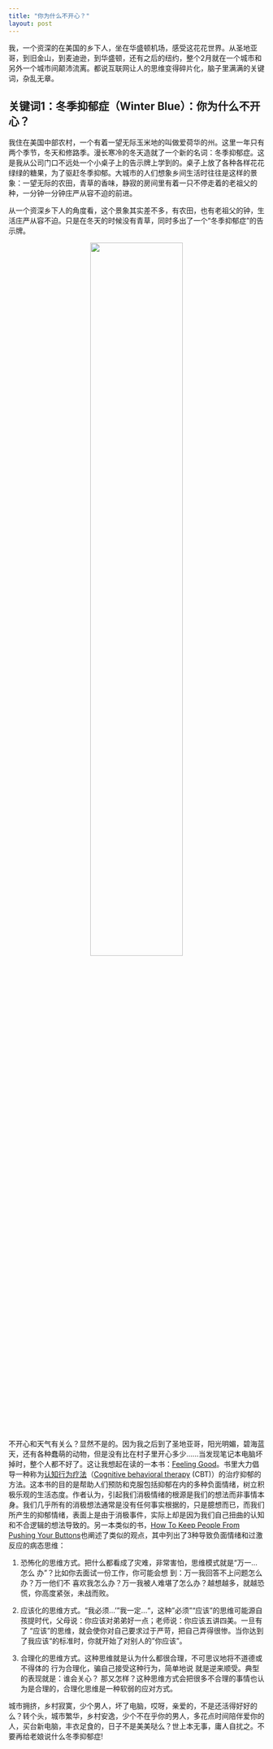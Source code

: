 ```yaml
---
title: "你为什么不开心？"
layout: post
---
```


我，一个资深的在美国的乡下人，坐在华盛顿机场，感受这花花世界。从圣地亚哥，到旧金山，到麦迪逊，到华盛顿，还有之后的纽约，整个2月就在一个城市和另外一个城市间颠沛流离。都说互联网让人的思维变得碎片化，脑子里满满的关键词，杂乱无章。

## 关键词1：冬季抑郁症（Winter Blue）：你为什么不开心？

我住在美国中部农村，一个有着一望无际玉米地的叫做爱荷华的州。这里一年只有两个季节，冬天和修路季。漫长寒冷的冬天造就了一个新的名词：冬季抑郁症。这是我从公司门口不远处一个小桌子上的告示牌上学到的。桌子上放了各种各样花花绿绿的糖果，为了驱赶冬季抑郁。大城市的人们想象乡间生活时往往是这样的景象：一望无际的农田，青草的香味，静寂的房间里有着一只不停走着的老祖父的种，一分钟一分钟庄严从容不迫的前进。

从一个资深乡下人的角度看，这个景象其实差不多，有农田，也有老祖父的钟，生活庄严从容不迫。只是在冬天的时候没有青草，同时多出了一个“冬季抑郁症”的告示牌。


<p align="center">
  <img src="http://linhui.org/images/posts/winterblue.png"  width="60%" />
</p>


不开心和天气有关么？显然不是的。因为我之后到了圣地亚哥，阳光明媚，碧海蓝天，还有各种蠢萌的动物，但是没有比在村子里开心多少......当发现笔记本电脑坏掉时，整个人都不好了。这让我想起在读的一本书：[Feeling Good](https://www.amazon.com/Feeling-Good-New-Mood-Therapy/dp/0380810336)。书里大力倡导一种称为[认知行为疗法](https://zh.wikipedia.org/wiki/认知行为疗法)（[Cognitive behavioral therapy](https://en.wikipedia.org/wiki/Cognitive_behavioral_therapy) (CBT)）的治疗抑郁的方法。这本书的目的是帮助人们预防和克服包括抑郁在内的多种负面情绪，树立积极乐观的生活态度。作者认为，引起我们消极情绪的根源是我们的想法而非事情本身。我们几乎所有的消极想法通常是没有任何事实根据的，只是臆想而已，而我们所产生的抑郁情绪，表面上是由于消极事件，实际上却是因为我们自己扭曲的认知和不合逻辑的想法导致的。另一本类似的书，[How To Keep People From Pushing Your Buttons](https://www.amazon.com/Keep-People-Pushing-Your-Buttons/dp/0806516704)也阐述了类似的观点，其中列出了3种导致负面情绪和过激反应的病态思维：

1. 恐怖化的思维方式。把什么都看成了灾难，非常害怕，思维模式就是“万一...怎么 办”？比如你去面试一份工作，你可能会想 到：万一我回答不上问题怎么办？万一他们不 喜欢我怎么办？万一我被人难堪了怎么办？越想越多，就越恐慌，你高度紧张，未战而败。

2. 应该化的思维方式。“我必须...’”我一定...“，这种”必须”“应该”的思维可能源自孩提时代，父母说：你应该对弟弟好一点；老师说：你应该五讲四美。一旦有了 “应该”的思维，就会使你对自己要求过于严苛，把自己弄得很惨。当你达到了我应该“的标准时，你就开始了对别人的”你应该”。

3. 合理化的思维方式。这种思维就是认为什么都很合理，不可思议地将不道德或不得体的 行为合理化，骗自己接受这种行为，简单地说 就是逆来顺受。典型的表现就是：谁会关心？ 那又怎样？这种思维方式会把很多不合理的事情也认为是合理的，合理化思维是一种软弱的应对方式。

城市拥挤，乡村寂寞，少个男人，坏了电脑，哎呀，亲爱的，不是还活得好好的么？转个头，城市繁华，乡村安逸，少个不在乎你的男人，多花点时间陪伴爱你的人，买台新电脑，丰衣足食的，日子不是美美哒么？世上本无事，庸人自扰之。不要再给老娘说什么冬季抑郁症!

